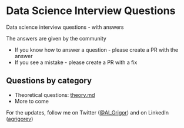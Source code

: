 # Data Science Interview Questions

Data science interview questions - with answers

The answers are given by the community

* If you know how to answer a question - please create a PR with the answer
* If you see a mistake - please create a PR with a fix

## Questions by category

* Theoretical questions: [theory.md](theory.md)
* More to come


For the updates, follow me on Twitter ([@Al_Grigor](https://twitter.com/Al_Grigor)) and on LinkedIn ([agrigorev](https://www.linkedin.com/in/agrigorev)) 
